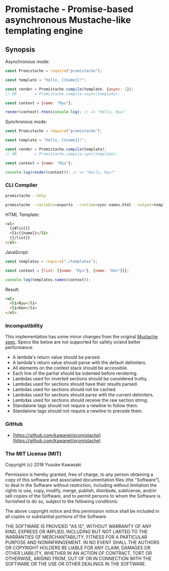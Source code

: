 # Promistache - Promise-based asynchronous Mustache-like templating engine

## Synopsis

Asynchronous mode:

```js
const Promistache = require("promistache");

const template = "hello, {{name}}!";

const render = Promistache.compile(template, {async: 1});
// OR        = Promistache.compile.async(template);

const context = {name: "Ryu"};

render(context).then(console.log); // => "Hello, Ryu!"
```

Synchronous mode:

```js
const Promistache = require("promistache");

const template = "hello, {{name}}!";

const render = Promistache.compile(template);
// OR        = Promistache.compile.sync(template);

const context = {name: "Ryu"};

console.log(render(context)); // => "Hello, Ryu!"
```

### CLI Compiler

```sh
promistache --help

promistache --variable=exports --runtime=sync names.html --output=templates.js
```

HTML Template:

```html
<ul>
  {{#list}}
  <li>{{name}}</li>
  {{/list}}
</ul>
```

JavaScript:

```js
const templates = require("./templates");

const context = {list: [{name: "Ryu"}, {name: "Ken"}]};

console.log(templates.names(context));
```

Result:

```html
<ul>
  <li>Ryu</li>
  <li>Ken</li>
</ul>
```

### Incompatibility

This implementation has some minor changes from the original [Mustache spec](https://github.com/mustache/spec).
Specs like below are not supported for safety or/and better performance.

- A lambda's return value should be parsed.
- A lambda's return value should parse with the default delimiters.
- All elements on the context stack should be accessible.
- Each line of the partial should be indented before rendering.
- Lambdas used for inverted sections should be considered truthy.
- Lambdas used for sections should have their results parsed.
- Lambdas used for sections should not be cached.
- Lambdas used for sections should parse with the current delimiters.
- Lambdas used for sections should receive the raw section string.
- Standalone tags should not require a newline to follow them.
- Standalone tags should not require a newline to precede them.

### GitHub

- [https://github.com/kawanet/promistache](https://github.com/kawanet/promistache)

### The MIT License (MIT)

Copyright (c) 2018 Yusuke Kawasaki

Permission is hereby granted, free of charge, to any person obtaining a copy
of this software and associated documentation files (the "Software"), to deal
in the Software without restriction, including without limitation the rights
to use, copy, modify, merge, publish, distribute, sublicense, and/or sell
copies of the Software, and to permit persons to whom the Software is
furnished to do so, subject to the following conditions:

The above copyright notice and this permission notice shall be included in all
copies or substantial portions of the Software.

THE SOFTWARE IS PROVIDED "AS IS", WITHOUT WARRANTY OF ANY KIND, EXPRESS OR
IMPLIED, INCLUDING BUT NOT LIMITED TO THE WARRANTIES OF MERCHANTABILITY,
FITNESS FOR A PARTICULAR PURPOSE AND NONINFRINGEMENT. IN NO EVENT SHALL THE
AUTHORS OR COPYRIGHT HOLDERS BE LIABLE FOR ANY CLAIM, DAMAGES OR OTHER
LIABILITY, WHETHER IN AN ACTION OF CONTRACT, TORT OR OTHERWISE, ARISING FROM,
OUT OF OR IN CONNECTION WITH THE SOFTWARE OR THE USE OR OTHER DEALINGS IN THE
SOFTWARE.
